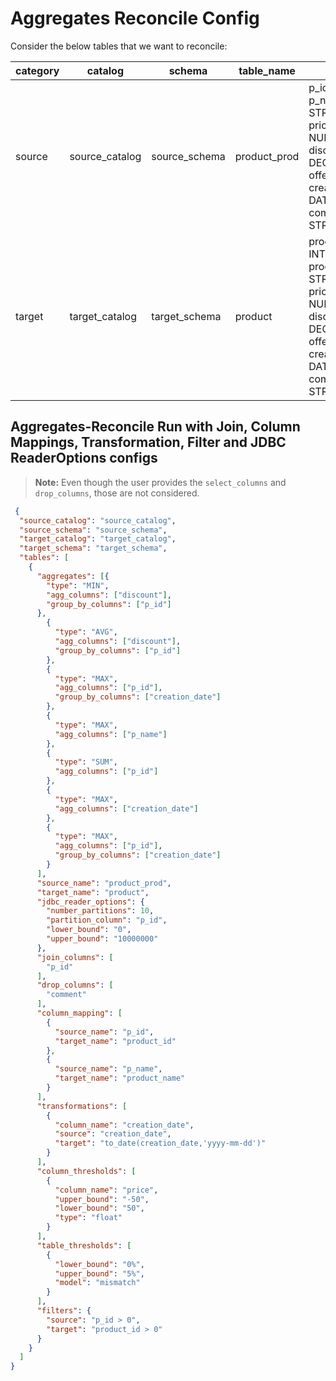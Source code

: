 # Aggregates Reconcile Config

Consider the below tables that we want to reconcile:

| category | catalog        | schema        | table_name   | schema                                                                                                                                          | primary_key |
|----------|----------------|---------------|--------------|-------------------------------------------------------------------------------------------------------------------------------------------------|-------------|
| source   | source_catalog | source_schema | product_prod | p_id INT,<br>p_name STRING,<br>price NUMBER,<br>discount DECIMAL(5,3),<br>offer DOUBLE,<br>creation_date DATE<br>comment STRING<br>             | p_id        |
| target   | target_catalog | target_schema | product      | product_id INT,<br>product_name STRING,<br>price NUMBER,<br>discount DECIMAL(5,3),<br>offer DOUBLE,<br>creation_date DATE<br>comment STRING<br> | product_id  |

## Aggregates-Reconcile Run with Join, Column Mappings, Transformation, Filter and JDBC ReaderOptions configs

> **Note:** Even though the user provides the `select_columns` and `drop_columns`, those are not considered.


```json
 {
  "source_catalog": "source_catalog",
  "source_schema": "source_schema",
  "target_catalog": "target_catalog",
  "target_schema": "target_schema",
  "tables": [
    {
      "aggregates": [{
        "type": "MIN",
        "agg_columns": ["discount"],
        "group_by_columns": ["p_id"]
      },
        {
          "type": "AVG",
          "agg_columns": ["discount"],
          "group_by_columns": ["p_id"]
        },
        {
          "type": "MAX",
          "agg_columns": ["p_id"],
          "group_by_columns": ["creation_date"]
        },
        {
          "type": "MAX",
          "agg_columns": ["p_name"]
        },
        {
          "type": "SUM",
          "agg_columns": ["p_id"]
        },
        {
          "type": "MAX",
          "agg_columns": ["creation_date"]
        },
        {
          "type": "MAX",
          "agg_columns": ["p_id"],
          "group_by_columns": ["creation_date"]
        }
      ],
      "source_name": "product_prod",
      "target_name": "product",
      "jdbc_reader_options": {
        "number_partitions": 10,
        "partition_column": "p_id",
        "lower_bound": "0",
        "upper_bound": "10000000"
      },
      "join_columns": [
        "p_id"
      ],
      "drop_columns": [
        "comment"
      ],
      "column_mapping": [
        {
          "source_name": "p_id",
          "target_name": "product_id"
        },
        {
          "source_name": "p_name",
          "target_name": "product_name"
        }
      ],
      "transformations": [
        {
          "column_name": "creation_date",
          "source": "creation_date",
          "target": "to_date(creation_date,'yyyy-mm-dd')"
        }
      ],
      "column_thresholds": [
        {
          "column_name": "price",
          "upper_bound": "-50",
          "lower_bound": "50",
          "type": "float"
        }
      ],
      "table_thresholds": [
        {
          "lower_bound": "0%",
          "upper_bound": "5%",
          "model": "mismatch"
        }
      ],
      "filters": {
        "source": "p_id > 0",
        "target": "product_id > 0"
      }
    }
  ]
}

```